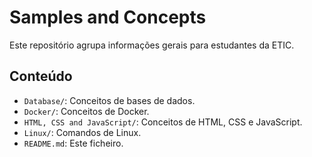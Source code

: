 # Samples and Concepts

Este repositório agrupa informações gerais para estudantes da ETIC.

## Conteúdo

- `Database/`: Conceitos de bases de dados.
- `Docker/`: Conceitos de Docker.
- `HTML, CSS and JavaScript/`: Conceitos de HTML, CSS e JavaScript.
- `Linux/`: Comandos de Linux.
- `README.md`: Este ficheiro.